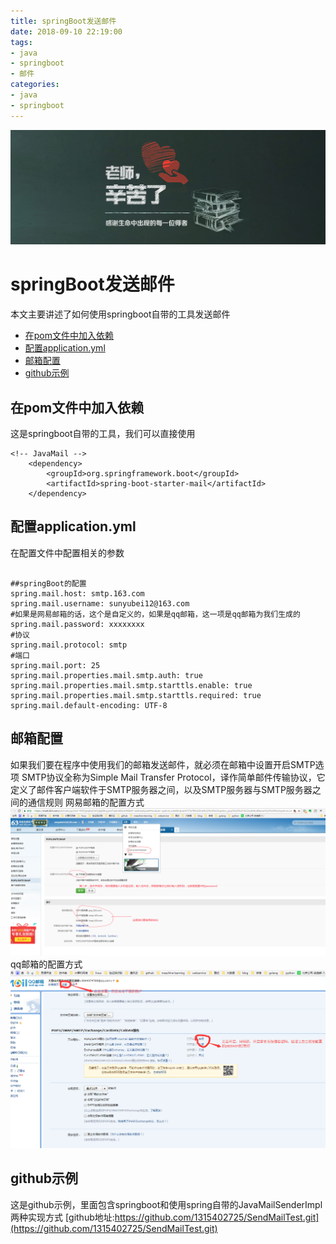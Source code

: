 ```yaml
---
title: springBoot发送邮件
date: 2018-09-10 22:19:00
tags: 
- java
- springboot
- 邮件
categories:
- java
- springboot
---
```

![教师节](springBoot发送邮件/1.jpg)
<h1>springBoot发送邮件</h1>
本文主要讲述了如何使用springboot自带的工具发送邮件

- [在pom文件中加入依赖](#在pom文件中加入依赖)   
- [配置application.yml](#配置application.yml)   
- [邮箱配置](#邮箱配置)
- [github示例](#github示例)
<!-- more -->
## 在pom文件中加入依赖
这是springboot自带的工具，我们可以直接使用
```
<!-- JavaMail -->
	<dependency>
		<groupId>org.springframework.boot</groupId>
		<artifactId>spring-boot-starter-mail</artifactId>
	</dependency>
```
## 配置application.yml
在配置文件中配置相关的参数
```

##springBoot的配置
spring.mail.host: smtp.163.com
spring.mail.username: sunyubei12@163.com
#如果是网易邮箱的话，这个是自定义的，如果是qq邮箱，这一项是qq邮箱为我们生成的
spring.mail.password: xxxxxxxx
#协议
spring.mail.protocol: smtp
#端口
spring.mail.port: 25
spring.mail.properties.mail.smtp.auth: true
spring.mail.properties.mail.smtp.starttls.enable: true
spring.mail.properties.mail.smtp.starttls.required: true
spring.mail.default-encoding: UTF-8
```
## 邮箱配置
如果我们要在程序中使用我们的邮箱发送邮件，就必须在邮箱中设置开启SMTP选项
SMTP协议全称为Simple Mail Transfer Protocol，译作简单邮件传输协议，它定义了邮件客户端软件于SMTP服务器之间，以及SMTP服务器与SMTP服务器之间的通信规则
网易邮箱的配置方式
![网易](springBoot发送邮件/2.png)
qq邮箱的配置方式
![qq](springBoot发送邮件/3.png)
## github示例
这是github示例，里面包含springboot和使用spring自带的JavaMailSenderImpl两种实现方式
[github地址:https://github.com/1315402725/SendMailTest.git](https://github.com/1315402725/SendMailTest.git)